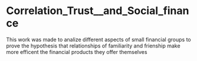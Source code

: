 # Correlation_Trust__and_Social_finance
This work was made to analize different aspects of small financial groups to prove the hypothesis that relationships of familiarity and frienship make more efficent the financial products they offer themselves
